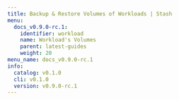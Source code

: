 ```yaml
---
title: Backup & Restore Volumes of Workloads | Stash
menu:
  docs_v0.9.0-rc.1:
    identifier: workload
    name: Workload's Volumes
    parent: latest-guides
    weight: 20
menu_name: docs_v0.9.0-rc.1
info:
  catalog: v0.1.0
  cli: v0.1.0
  version: v0.9.0-rc.1
---
```


